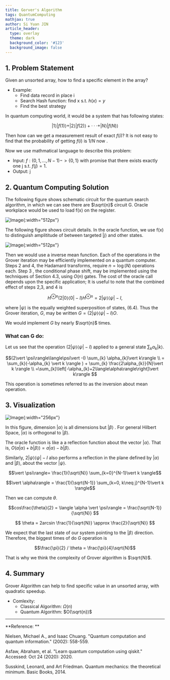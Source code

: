 ```yaml
---
title: Gorver's Algorithm
tags: QuantumComputing
mathjax: true
author: Si Yuan JIN
article_header:
  type: overlay
  theme: dark
  background_color: '#123'
  background_image: false
---
```


## 1. Problem Statement
Given an unsorted array, how to find a specific element in the array?

- Example:
  - Find data record in place i
  - Search Hash function: find x s.t. $h(x)=y$
  - Find the best strategy

In quantum computing world, it would be a system that has following states:

$$\vert 1 \rangle \vert f(1) \rangle + \vert 2 \rangle \vert f(2) \rangle + ··· + \vert N \rangle \vert f(N) \rangle$$

Then how can we get a measurement result of exact $f(i)$? It is not easy to find that the probability of getting $f(i)$ is $1/N$ now .

Now we use mathmatical language to describe this problem:
- Input: $f:(0,1,...,N-1)->\{0,1\}$ with promise that there exists exactly one j s.t. $f(j)=1$.
- Output: j


## 2. Quantum Computing Solution
The following figure shows schematic circuit for the quantum search algorithm, in which we can see there are $\sqrt{n}$ circuit G. Oracle workplace would be used to load f(x) on the register.

![Image](https://jsybruce.github.io/Homepage/assets/images/posts/Grover/CircuitSolution.png "Image@512x512"){:width="512px"}

The following figure shows circuit details. In the oracle function, we use f(x) to distinguish amplititude of between targeted $\vert j \rangle$ and other states.

![Image](https://jsybruce.github.io/Homepage/assets/images/posts/Grover/CircuitG.png "Image@512x512"){:width="512px"}

Then we would use a inverse mean function. Each of the operations in the Grover iteration may be efficiently implemented on a quantum computer. Steps 2 and 4, the Hadamard transforms, require $n=\log (N)$ operations each. Step 3 , the conditional phase shift, may be implemented using the techniques of Section 4.3, using $O(n)$ gates. The cost of the oracle call depends upon the specific application; It is useful to note that the combined effect of steps 2,3, and 4 is

$$
H^{\otimes n}(2\vert 0\rangle\langle 0\vert -I) H^{\otimes n}=2\vert \psi\rangle\langle\psi\vert -I,
$$

where $\vert \psi\rangle$ is the equally weighted superposition of states, (6.4). Thus the Grover iteration, $G$, may be written $G=(2\vert \psi\rangle\langle\psi\vert -I) O$.

We would implement $G$ by nearly $\sqrt{n}$ times.

### What can G do:
Let us see that the operation $(2\vert \psi\rangle\langle\psi\vert -I)$ applied to a general state $\sum_{k} \alpha_{k}\vert k\rangle$.

$$(2\vert \psi\rangle\langle\psi\vert -I) \sum_{k} \alpha_{k}\vert k\rangle \\ 
= \sum_{k}(-\alpha_{k} \vert k \rangle ) + \sum_{k} \frac{2\alpha_{k}}{N}\vert k \rangle \\
=\sum_{k}\left[-\alpha_{k}+2\langle\alpha\rangle\right]\vert k\rangle
 $$

This operation is sometimes referred to as the inversion about mean operation.

## 3. Visualization

![Image](https://jsybruce.github.io/Homepage/assets/images/posts/Grover/Grover.png "Image@512x512"){:width="256px"}

In this figure, dimension $\vert \alpha \rangle$ is all dimensions but $\vert \beta \rangle$ . For general Hilbert Space, $\vert \alpha \rangle$ is orthogonal to $\vert \beta \rangle$.

The oracle function is like a a reflection function about the vector $\vert\alpha\rangle$. That is, $O(a\vert \alpha\rangle+b\vert \beta\rangle)=a\vert \alpha\rangle-b\vert \beta\rangle$. 

Similarly, $2\vert \psi\rangle\langle\psi\vert -I$ also performs a reflection in the plane defined by $\vert \alpha\rangle$ and $\vert \beta\rangle$, about the vector $\vert \psi\rangle$. 

$$\vert \psi\rangle= \frac{1}{\sqrt{N}} \sum_{k=0}^{N-1}\vert k \rangle$$

$$\vert \alpha\rangle = \frac{1}{\sqrt{N-1}} \sum_{k=0, k\neq j}^{N-1}\vert k \rangle$$

Then we can compute $\theta$.

$$cos\frac{\theta}{2} = \langle \alpha \vert \psi\rangle = \frac{\sqrt{N-1}}{\sqrt{N}}  $$ 


$$ \theta = 2arcsin \frac{1}{\sqrt{N}} \approx \frac{2}{\sqrt{N}}  $$

We expect that the last state of our system pointing to the $\vert \beta \rangle$ direction. Therefore, the biggest times of do $G$ operation is 

$$\frac{\pi}{2} / \theta = \frac{\pi}{4}\sqrt{N}$$

That is why we think the complexity of Grover algorithm is $\sqrt{N}$.

## 4. Summary

Grover Algorithm can help to find specific value in an unsorted array, with quadratic speedup.

- Comlexity:
  - Classical Algorithm: $\Omega(n)$
  - Quantum Algorithm: $O(\sqrt{n})$


---

**Reference: **

Nielsen, Michael A., and Isaac Chuang. "Quantum computation and quantum information." (2002): 558-559.

Asfaw, Abraham, et al. "Learn quantum computation using qiskit." Accessed: Oct 24 (2020): 2020.

Susskind, Leonard, and Art Friedman. Quantum mechanics: the theoretical minimum. Basic Books, 2014.